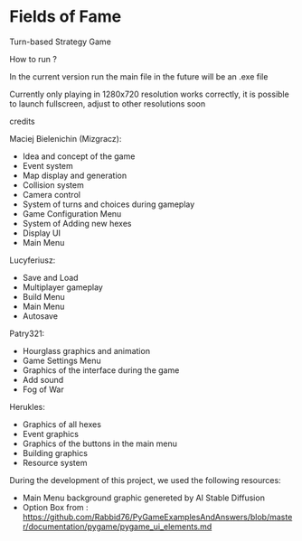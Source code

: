 # Fields of Fame

Turn-based Strategy Game

How to run ?

In the current version run the main file in the future will be an .exe file

Currently only playing in 1280x720 resolution works correctly, it is possible to launch fullscreen, adjust to other resolutions soon


credits

 Maciej Bielenichin (Mizgracz):
- Idea and concept of the game
- Event system
- Map display and generation
- Collision system 
- Camera control 
- System of turns and choices during gameplay
- Game Configuration Menu
- System of Adding new hexes
- Display UI
- Main Menu

Lucyferiusz:
- Save and Load
- Multiplayer gameplay
- Build Menu
- Main Menu
- Autosave

Patry321:
- Hourglass graphics and animation
- Game Settings Menu
- Graphics of the interface during the game
- Add sound
- Fog of War

Herukles:
- Graphics of all hexes
- Event graphics
- Graphics of the buttons in the main menu
- Building graphics
- Resource system


During the development of this project, we used the following resources:
- Main Menu background graphic genereted by AI Stable Diffusion 
- Option Box from : https://github.com/Rabbid76/PyGameExamplesAndAnswers/blob/master/documentation/pygame/pygame_ui_elements.md



